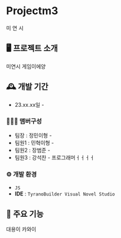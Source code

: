 # Projectm3
미    연    시


## 🖥️ 프로젝트 소개
미연시 게임이에양
<br>

## 🕰️ 개발 기간
* 23.xx.xx일 -

### 🧑‍🤝‍🧑 맴버구성
 - 팀장  : 정민이형 - 
 - 팀원1 : 민혁이형 - 
 - 팀원2 : 장범준 - 
 - 팀원3 : 강석찬 - 프로그래머ㅓㅓㅓㅓ

### ⚙️ 개발 환경
- `JS`
- **IDE** : `TyranoBuilder Visual Novel Studio`

## 📌 주요 기능
대용이 카와이
